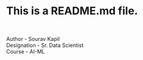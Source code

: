 # This is a README.md file.
<br>

Author - Sourav Kapil
<br>
Designation - Sr. Data Scientist
<br>
Course -  AI-ML